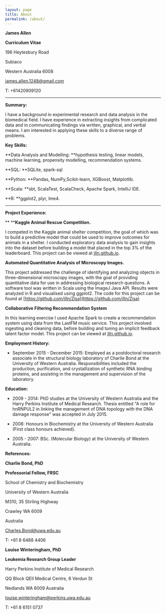 ```yaml
---
layout: page
title: About
permalink: /about/
---
```

**James Allen**

**Curriculum Vitae**

196 Heytesbury Road

Subiaco

Western Australia 6008

[james.allen.1248@gmail.com](mailto:james.allen.1248@gmail.com)

T: +61420909120

* * *


**Summary:**

I have a background in experimental research and data analysis in the biomedical field. I have experience in extracting insights from complicated data and in communicating findings via written, graphical, and verbal means. I am interested in applying these skills to a diverse range of problems.

**Key Skills:**

**Data Analysis and Modelling: **hypothesis testing, linear models, machine learning, propensity modelling, recommendation systems.

**SQL: **SQLite, spark-sql

**Python: **Pandas, NumPy,Scikit-learn, XGBoost, Matplotlib.

**Scala: **sbt, ScalaTest,  ScalaCheck, Apache Spark, IntelliJ IDE.

**R: **ggplot2, plyr, lme4.

**	**

**Project Experience:**

**	****Kaggle Animal Rescue Competition.**

I competed in the Kaggle animal shelter competition, the goal of which was to build a predictive model that could be used to improve outcomes for animals in a shelter. I conducted exploratory data analysis to gain insights into the dataset before building a model that placed in the top 3% of the leaderboard. This project can be viewed at [jlln.github.io](http://jlln.github.io).

**Automated Quantitative Analysis of Microscopy Images.**

This project addressed the challenge of identifying and analyzing objects in three-dimensional microscopy images, with the goal of providing quantitative data for use in addressing biological research questions. A software tool was written in Scala using the ImageJ Java API. Results were analyzed in R and visualised using ggplot2. The code for this project can be found at [https://github.com/jlln/Zisa](https://github.com/jlln/Zisa)

**Collaborative Filtering Recommendation System**

In this learning exercise I used Apache Spark to create a recommendation system using data from the LastFM music service. This project involved ingesting and cleaning data, before building and tuning an implicit feedback latent factor model. This project can be viewed at [jlln.github.io](http://jlln.github.io).

**Employment History:**

* September 2015 - December 2015: Employed as a postdoctoral research associate in the structural biology laboratory of Charlie Bond at the University of Western Australia. Responsibilities included the production, purification, and crystallization of synthetic RNA binding proteins, and assisting in the management and supervision of the laboratory.

**Education:**

* 2009 - 2014: PhD studies at the University of Western Australia and the Harry Perkins Institute of Medical Research. Thesis entitled "A role for hnRNPUL2 in linking the management of DNA topology with the DNA damage response" was accepted in July 2015.

* 2008: Honours in Biochemistry at the University of Western Australia (First class honours achieved).

* 2005 - 2007: BSc. (Molecular Biology) at the University of Western Australia.

**References:**

**Charlie Bond, PhD**

**Professorial Fellow, FRSC**

School of Chemistry and Biochemistry

University of Western Australia

M310, 35 Stirling Highway

Crawley WA 6009

Australia

[Charles.Bond@uwa.edu.au](mailto:Charles.Bond@uwa.edu.au)

T: +61 8 6488 4406

**Louise Winteringham, PhD**

**Leukemia Research Group Leader**

Harry Perkins Institute of Medical Research

QQ Block QEII Medical Centre, 6 Verdun St

Nedlands WA 6009 Australia

[louise.winteringham@perkins.uwa.edu.au](mailto:louise.winteringham@perkins.uwa.edu.au)

T: +61 8 6151 0737


